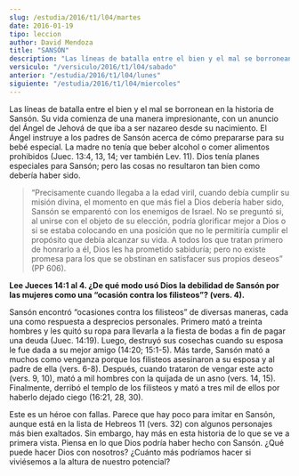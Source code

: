 ```yaml
---
slug: /estudia/2016/t1/l04/martes
date: 2016-01-19
tipo: leccion
author: David Mendoza
title: "SANSÓN"
description: "Las líneas de batalla entre el bien y el mal se borronean en la historia de  Sansón. Su vida comienza de una manera impresionante, con un anuncio del  Ángel de Jehová de que iba a ser nazareo desde su nacimiento. El Ángel  instruye a los padres de Sansón acerca de cómo ..."
versiculo: "/versiculo/2016/t1/l04/sabado"
anterior: "/estudia/2016/t1/l04/lunes"
siguiente: "/estudia/2016/t1/l04/miercoles"
---
```


Las líneas de batalla entre el bien y el mal se borronean en la historia de Sansón. Su vida comienza de una manera impresionante, con un anuncio del Ángel de Jehová de que iba a ser nazareo desde su nacimiento. El Ángel instruye a los padres de Sansón acerca de cómo prepararse para su bebé especial. La madre no tenía que beber alcohol o comer alimentos prohibidos (Juec. 13:4, 13, 14; ver también Lev. 11). Dios tenía planes especiales para Sansón; pero las cosas no resultaron tan bien como debería haber sido.

> “Precisamente cuando llegaba a la edad viril, cuando debía cumplir su misión divina, el momento en que más fiel a Dios debería haber sido, Sansón se emparentó con los enemigos de Israel. No se preguntó si, al unirse con el objeto de su elección, podría glorificar mejor a Dios o si se estaba colocando en una posición que no le permitiría cumplir el propósito que debía alcanzar su vida. A todos los que tratan primero de honrarlo a él, Dios les ha prometido sabiduría; pero no existe promesa para los que se obstinan en satisfacer sus propios deseos” (PP 606).

**Lee Jueces 14:1 al 4. ¿De qué modo usó Dios la debilidad de Sansón por las mujeres como una “ocasión contra los filisteos”? (vers. 4).**

Sansón encontró “ocasiones contra los filisteos” de diversas maneras, cada una como respuesta a desprecios personales. Primero mató a treinta hombres y les quitó su ropa para llevarla a la fiesta de bodas a fin de pagar una deuda (Juec. 14:19). Luego, destruyó sus cosechas cuando su esposa le fue dada a su mejor amigo (14:20; 15:1-5). Más tarde, Sansón mató a muchos como venganza porque los filisteos asesinaron a su esposa y al padre de ella (vers. 6-8). Después, cuando trataron de vengar este acto (vers. 9, 10), mató a mil hombres con la quijada de un asno (vers. 14, 15). Finalmente, derribó el templo de los filisteos y mató a tres mil de ellos por haberlo dejado ciego (16:21, 28, 30).

Este es un héroe con fallas. Parece que hay poco para imitar en Sansón, aunque está en la lista de Hebreos 11 (vers. 32) con algunos personajes más bien exaltados. Sin embargo, hay más en esta historia de lo que se ve a primera vista. Piensa en lo que Dios podría haber hecho con Sansón. ¿Qué puede hacer Dios con nosotros? ¿Cuánto más podríamos hacer si viviésemos a la altura de nuestro potencial?
